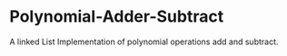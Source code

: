# Polynomial-Adder-Subtract
A linked List Implementation of polynomial operations add and subtract.
